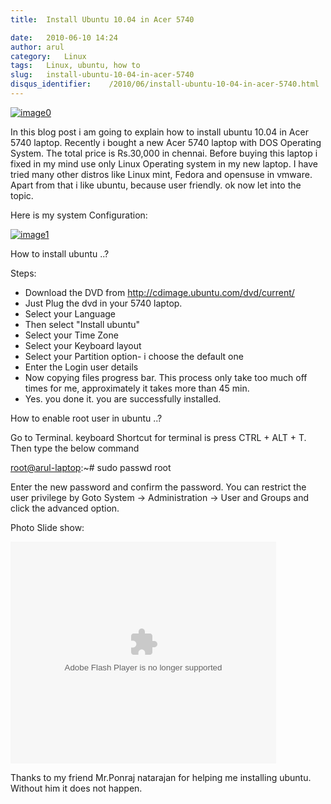 ```yaml
---
title:  Install Ubuntu 10.04 in Acer 5740

date:   2010-06-10 14:24
author: arul
category:   Linux
tags:   Linux, ubuntu, how to
slug:   install-ubuntu-10-04-in-acer-5740
disqus_identifier:    /2010/06/install-ubuntu-10-04-in-acer-5740.html
---
```


[![image0](http://lh6.ggpht.com/_X5tq9y9xv2s/TBE3MO5AjmI/AAAAAAAAAZI/_QfbEoEor1Q/s512/ubuntu-logo.gif)](http://picasaweb.google.com/lh/photo/H_Aajl3cxrd_q5qtDv82yRRU7417pzdLFPTzvmy2uw8?feat=blogger)

In this blog post i am going to explain how to install ubuntu 10.04 in
Acer 5740 laptop. Recently i bought a new Acer 5740 laptop with DOS
Operating System. The total price is Rs.30,000 in chennai. Before buying
this laptop i fixed in my mind use only Linux Operating system in my new
laptop. I have tried many other distros like Linux mint, Fedora and
opensuse in vmware. Apart from that i like ubuntu, because user
friendly. ok now let into the topic.

Here is my system Configuration:

[![image1](http://lh4.ggpht.com/_X5tq9y9xv2s/TBE14Tfh8zI/AAAAAAAAAY8/K-ABTQwXT-k/s512/Ubuntu-Sysinfo.png)](http://picasaweb.google.com/lh/photo/ZOz4KGlVExEFWymsd2pqvBRU7417pzdLFPTzvmy2uw8?feat=blogger)

How to install ubuntu ..?

Steps:

-   Download the DVD from <http://cdimage.ubuntu.com/dvd/current/>
-   Just Plug the dvd in your 5740 laptop.
-   Select your Language
-   Then select \"Install ubuntu\"
-   Select your Time Zone
-   Select your Keyboard layout
-   Select your Partition option- i choose the default one
-   Enter the Login user details
-   Now copying files progress bar. This process only take too much off
    times for me, approximately it takes more than 45 min.
-   Yes. you done it. you are successfully installed.

How to enable root user in ubuntu ..?

Go to Terminal. keyboard Shortcut for terminal is press CTRL + ALT + T.
Then type the below command

<div id="_mcePaste">

<root@arul-laptop>:\~# sudo passwd root

</div>
<div>

Enter the new password and confirm the password. You can restrict the
user privilege by Goto System -\> Administration -\> User and Groups and
click the advanced option.

</div>
<div>

Photo Slide show:

</div>
<div id="__ss_4468080" style="width: 425px; text-align: center;">
<object id="__sse4468080" classid="clsid:d27cdb6e-ae6d-11cf-96b8-444553540000" width="425" height="355" codebase="http://download.macromedia.com/pub/shockwave/cabs/flash/swflash.cab#version=6,0,40,0">
<embed id="__sse4468080" type="application/x-shockwave-flash" width="425" height="355" src="http://static.slidesharecdn.com/swf/ssplayer2.swf?doc=installing-acerodp4691&amp;stripped_title=installing-acerodp" name="__sse4468080" allowscriptaccess="always" allowfullscreen="true">
</embed>
</object>
</div>
<div>

Thanks to my friend Mr.Ponraj natarajan for helping me installing
ubuntu. Without him it does not happen.

</div>
